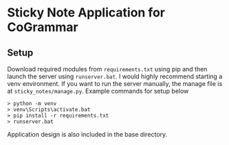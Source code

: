 # Sticky Note Application for CoGrammar
## Setup
Download required modules from `requirements.txt` using pip and then launch the server using `runserver.bat`. I would highly recommend starting a venv environment. If you want to run the server manually, the manage file is at `sticky_notes/manage.py`. Example commands for setup below
```
> python -m venv
> venv\Scripts\activate.bat
> pip install -r requirements.txt
> runserver.bat
```


Application design is also included in the base directory.

